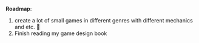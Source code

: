 **Roadmap**:
1. create a lot of small games in different genres with different mechanics and etc. 🤡
2. Finish reading my game design book